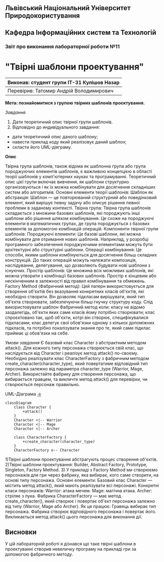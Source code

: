 ## Львівський Національний Університет Природокористування
## Кафедра Інформаційних систем та Технологій



### Звіт про виконання лабораторної роботи №11
# "Твірні шаблони проектування"



| Виконав: студент групи ІТ-31 Кулішов Назар     |
|----------------------------------------------|
| Перевірив: Татомир Андрій Володимирович      |


**Мета: познайомитися з групою твірних шаблонів проєктування.**


*Завдання*

1. Дати теоретичний опис твірної групи шаблонів.
2. Відповідно до индивідуального завдання:
- дати теоретичний опис даного шаблону;
- навести приклад коду який реалізовує даний шаблон;
- скласти його UML-діяграму.

**Опис**
 
 Твірна група шаблонів, також відома як шаблонна група або група породжуючих елементів шаблонів, є важливою концепцією в області теорії шаблонів у комп'ютерних науках та програмуванні. Теоретичний опис цієї групи включає вивчення, як шаблони структурно організовуються і як їх можна комбінувати для досягнення складніших систем або алгоритмів.
 Основні елементи теорії шаблонів:
Шаблон як абстракція: Шаблон — це повторюваний структурний або поведінковий елемент, який вирішує певну задачу або описує рішення певної проблеми в заданому контексті.
 Твірна група: Твірна група шаблонів складається з множини базових шаблонів, які породжують інші шаблони або рішення шляхом комбінування. Це схоже на породжуючі елементи в математичних групах, де група породжується з базових елементів за допомогою комбінацій операцій.
  Компоненти твірної групи шаблонів:
 Породжуючі елементи: Це базові шаблони, які можна комбінувати для отримання нових шаблонів. Наприклад, у розробці програмного забезпечення породжуючими елементами можуть бути архітектурні або структурні шаблони.
 Операції комбінування: Це способи, якими шаблони комбінуються для досягнення більш складних конструкцій. До таких операцій можуть належати композиція, наслідування, делегування, що дозволяють будувати нові шаблони з існуючих.
 Простір шаблонів: Це множина всіх можливих шаблонів, які можна утворити з комбінації базових шаблонів. Простір є кінцевим або нескінченним в залежності від правил комбінування та обмежень.
Factory Method (Фабричний метод):
Цей патерн використовується для створення об'єктів без вказування конкретних класів об'єктів, які необхідно створити. Він дозволяє підкласам вирішувати, який тип об'єкта створювати, забезпечуючи більш гнучку структуру коду.
Слід використовувати шаблон Фабричний метод коли:
класу не відомо заздалегідь, об'єкти яких саме класів йому потрібно створювати;
клас спроєктовано так, щоб об'єкти, котрі він створює, специфікувалися підкласами;
клас делегує свої обов'язки одному з кількох допоміжних підкласів, та потрібно локалізувати знання про те, який саме підклас приймає ці обов'язки на себе.

*Умови завдання*
Є базовий клас Character з абстрактним методом attack().
Для кожного типу персонажа створюється свій клас, що наслідується від Character і реалізує метод attack() по-своєму.
Необхідно реалізувати клас CharacterFactory з фабричним методом create_character(character_type), який повертатиме відповідний тип персонажа залежно від параметра character_type (Warrior, Mage, Archer).
Використайте фабрику для створення персонажа, що вибирається гравцем, та викличте метод attack() для перевірки, чи створюється персонаж правильно.

UML-Діаграма  [->](./lab11.py)

```mermaid 
classDiagram
    class Character {
        +attack()
    }
    Character <|-- Warrior
    Character <|-- Mage
    Character <|-- Archer
    
    class CharacterFactory {
        +create_character(character_type)
    }
    CharacterFactory o-- Character
```

1)Твірні шаблони проектування абстрагують процес створення об'єктів.
2)Твірні шаблони проектування: Builder, Abstract Factory, Prototype, Singleton, Factory Method.
3) У прикладі з Factory Method ми створюємо персонажів для гри через фабрику, яка вибирає, кого саме створити, на основі типу персонажа.
Основні елементи:
Базовий клас Character — містить метод attack(), який мають реалізувати всі персонажі.
Конкретні класи персонажів:
Warrior: атака мечем.
Mage: магічна атака.
Archer: стріляє з лука.
Фабрика CharacterFactory — має метод create_character(), який створює і повертає об'єкт персонажа залежно від типу (Warrior, Mage або Archer).
Як це працює:
Гравець вибирає тип персонажа.
Фабрика створює відповідного персонажа і повертає його.
Викликається метод attack() цього персонажа для виконання дії.

## Висновки

У цій лабораторній роботі я дізнався що таке твірні шаблони в проектуванні створив невеличку програму на прикладі гри за допомогою фабричного методу.

